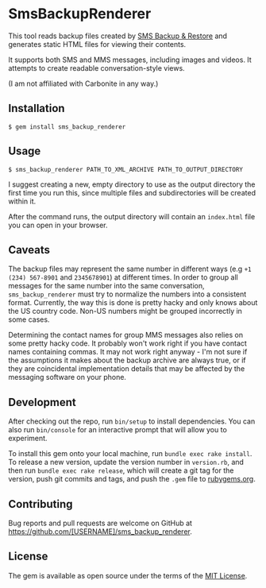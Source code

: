 # SmsBackupRenderer

This tool reads backup files created by [SMS Backup & Restore](https://www.carbonite.com/en/apps/call-log-sms-backup-restore) and generates static HTML files for viewing their contents.

It supports both SMS and MMS messages, including images and videos.
It attempts to create readable conversation-style views.

(I am not affiliated with Carbonite in any way.)

## Installation

    $ gem install sms_backup_renderer

## Usage

    $ sms_backup_renderer PATH_TO_XML_ARCHIVE PATH_TO_OUTPUT_DIRECTORY

I suggest creating a new, empty directory to use as the output directory the first time you run this, since multiple files and subdirectories will be created within it.

After the command runs, the output directory will contain an `index.html` file you can open in your browser.

## Caveats

The backup files may represent the same number in different ways (e.g `+1 (234) 567-8901` and `2345678901`) at different times.
In order to group all messages for the same number into the same conversation, `sms_backup_renderer` must try to normalize the numbers into a consistent format.
Currently, the way this is done is pretty hacky and only knows about the US country code.
Non-US numbers might be grouped incorrectly in some cases.

Determining the contact names for group MMS messages also relies on some pretty hacky code.
It probably won't work right if you have contact names containing commas.
It may not work right anyway - I'm not sure if the assumptions it makes about the backup archive are always true, or if they are coincidental implementation details that may be affected by the messaging software on your phone.

## Development

After checking out the repo, run `bin/setup` to install dependencies. You can also run `bin/console` for an interactive prompt that will allow you to experiment.

To install this gem onto your local machine, run `bundle exec rake install`. To release a new version, update the version number in `version.rb`, and then run `bundle exec rake release`, which will create a git tag for the version, push git commits and tags, and push the `.gem` file to [rubygems.org](https://rubygems.org).

## Contributing

Bug reports and pull requests are welcome on GitHub at https://github.com/[USERNAME]/sms_backup_renderer.


## License

The gem is available as open source under the terms of the [MIT License](http://opensource.org/licenses/MIT).

